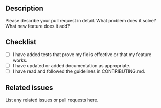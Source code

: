 <!-- Provide a general summary of your changes in the Title above -->

## Description
Please describe your pull request in detail. What problem does it solve? What new feature does it add?

## Checklist
- [ ] I have added tests that prove my fix is effective or that my feature works.
- [ ] I have updated or added documentation as appropriate.
- [ ] I have read and followed the guidelines in CONTRIBUTING.md.

## Related issues
List any related issues or pull requests here.